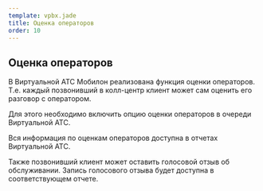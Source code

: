```yaml
--- 
template: vpbx.jade
title: Оценка операторов
order: 10
---
```


## Оценка операторов

В Виртуальной АТС Мобилон реализована функция оценки операторов. Т.е. каждый позвонивший в колл-центр клиент может сам оценить его разговор с оператором.

Для этого необходимо включить опцию оценки операторов в очереди Виртуальной АТС. 

Вся информация по оценкам операторов доступна в отчетах Виртуальной АТС.

Также позвонивший клиент может оставить голосовой отзыв об обслуживании. Запись голосового отзыва будет доступна в соответствующем отчете.